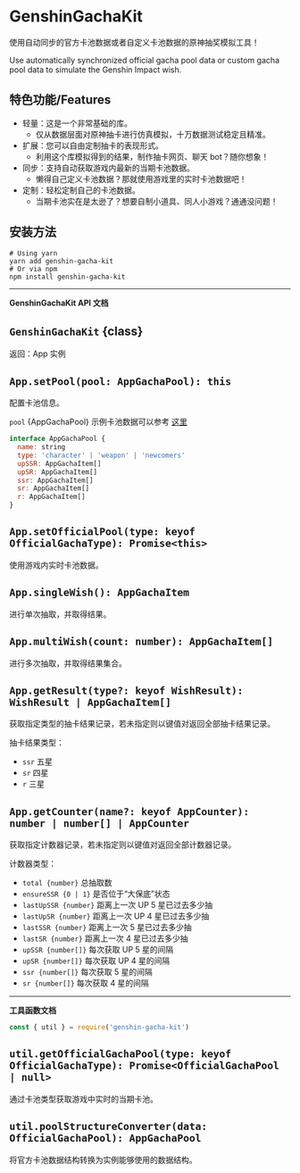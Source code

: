 # GenshinGachaKit

使用自动同步的官方卡池数据或者自定义卡池数据的原神抽奖模拟工具！

Use automatically synchronized official gacha pool data or custom gacha pool data to simulate the Genshin Impact wish.

## 特色功能/Features

- 轻量：这是一个非常基础的库。
  - 仅从数据层面对原神抽卡进行仿真模拟，十万数据测试稳定且精准。
- 扩展：您可以自由定制抽卡的表现形式。
  - 利用这个库模拟得到的结果，制作抽卡网页、聊天 bot？随你想象！
- 同步：支持自动获取游戏内最新的当期卡池数据。
  - 懒得自己定义卡池数据？那就使用游戏里的实时卡池数据吧！
- 定制：轻松定制自己的卡池数据。
  - 当期卡池实在是太逊了？想要自制小道具、同人小游戏？通通没问题！

## 安装方法

```shell
# Using yarn
yarn add genshin-gacha-kit
# Or via npm
npm install genshin-gacha-kit
```

---

**GenshinGachaKit API 文档**

## `GenshinGachaKit` {class}

返回：App 实例

## `App.setPool(pool: AppGachaPool): this`

配置卡池信息。

`pool` {AppGachaPool} 示例卡池数据可以参考 [这里](./sample/customPool.js)

```js
interface AppGachaPool {
  name: string
  type: 'character' | 'weapon' | 'newcomers'
  upSSR: AppGachaItem[]
  upSR: AppGachaItem[]
  ssr: AppGachaItem[]
  sr: AppGachaItem[]
  r: AppGachaItem[]
}
```

## `App.setOfficialPool(type: keyof OfficialGachaType): Promise<this>`

使用游戏内实时卡池数据。

## `App.singleWish(): AppGachaItem`

进行单次抽取，并取得结果。

## `App.multiWish(count: number): AppGachaItem[]`

进行多次抽取，并取得结果集合。

## `App.getResult(type?: keyof WishResult): WishResult | AppGachaItem[]`

获取指定类型的抽卡结果记录，若未指定则以键值对返回全部抽卡结果记录。

抽卡结果类型：

- `ssr` 五星
- `sr` 四星
- `r` 三星

## `App.getCounter(name?: keyof AppCounter): number | number[] | AppCounter`

获取指定计数器记录，若未指定则以键值对返回全部计数器记录。

计数器类型：

- `total {number}` 总抽取数
- `ensureSSR {0 | 1}` 是否位于“大保底”状态
- `lastUpSSR {number}` 距离上一次 UP 5 星已过去多少抽
- `lastUpSR {number}` 距离上一次 UP 4 星已过去多少抽
- `lastSSR {number}` 距离上一次 5 星已过去多少抽
- `lastSR {number}` 距离上一次 4 星已过去多少抽
- `upSSR {number[]}` 每次获取 UP 5 星的间隔
- `upSR {number[]}` 每次获取 UP 4 星的间隔
- `ssr {number[]}` 每次获取 5 星的间隔
- `sr {number[]}` 每次获取 4 星的间隔

---

**工具函数文档**

```js
const { util } = require('genshin-gacha-kit')
```

## `util.getOfficialGachaPool(type: keyof OfficialGachaType): Promise<OfficialGachaPool | null>`

通过卡池类型获取游戏中实时的当期卡池。

## `util.poolStructureConverter(data: OfficialGachaPool): AppGachaPool`

将官方卡池数据结构转换为实例能够使用的数据结构。
